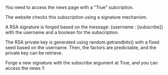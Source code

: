 You need to access the news page with a "True" subcription.

The website checks this subscription using a signature mechanism.

A RSA signature is forged based on the message: {username : [subscribe]} with the username and a boolean for the subscription.

The RSA private key is generated using random.getrandbits() with a fixed seed based on the username.
Then, the factors are predictable, and the private key can be retrieve.

Forge a new signature with the subscribe argument at True, and you can access the news !!

